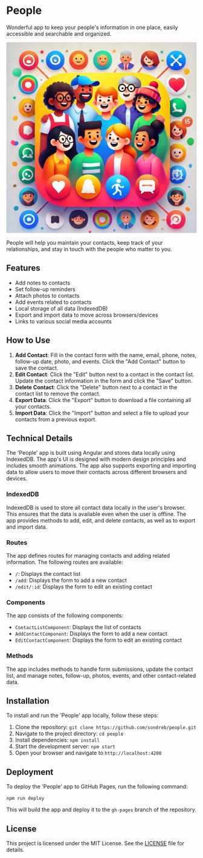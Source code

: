 # People

Wonderful app to keep your people's information in one place, easily accessible and searchable and organized.

![People Icon](people-icon.png)

People will help you maintain your contacts, keep track of your relationships, and stay in touch with the people who matter to you.

## Features

- Add notes to contacts
- Set follow-up reminders
- Attach photos to contacts
- Add events related to contacts
- Local storage of all data (IndexedDB)
- Export and import data to move across browsers/devices
- Links to various social media accounts

## How to Use

1. **Add Contact**: Fill in the contact form with the name, email, phone, notes, follow-up date, photo, and events. Click the "Add Contact" button to save the contact.
2. **Edit Contact**: Click the "Edit" button next to a contact in the contact list. Update the contact information in the form and click the "Save" button.
3. **Delete Contact**: Click the "Delete" button next to a contact in the contact list to remove the contact.
4. **Export Data**: Click the "Export" button to download a file containing all your contacts.
5. **Import Data**: Click the "Import" button and select a file to upload your contacts from a previous export.

## Technical Details

The 'People' app is built using Angular and stores data locally using IndexedDB. The app's UI is designed with modern design principles and includes smooth animations. The app also supports exporting and importing data to allow users to move their contacts across different browsers and devices.

### IndexedDB

IndexedDB is used to store all contact data locally in the user's browser. This ensures that the data is available even when the user is offline. The app provides methods to add, edit, and delete contacts, as well as to export and import data.

### Routes

The app defines routes for managing contacts and adding related information. The following routes are available:

- `/`: Displays the contact list
- `/add`: Displays the form to add a new contact
- `/edit/:id`: Displays the form to edit an existing contact

### Components

The app consists of the following components:

- `ContactListComponent`: Displays the list of contacts
- `AddContactComponent`: Displays the form to add a new contact
- `EditContactComponent`: Displays the form to edit an existing contact

### Methods

The app includes methods to handle form submissions, update the contact list, and manage notes, follow-up, photos, events, and other contact-related data.

## Installation

To install and run the 'People' app locally, follow these steps:

1. Clone the repository: `git clone https://github.com/sondreb/people.git`
2. Navigate to the project directory: `cd people`
3. Install dependencies: `npm install`
4. Start the development server: `npm start`
5. Open your browser and navigate to `http://localhost:4200`

## Deployment

To deploy the 'People' app to GitHub Pages, run the following command:

```
npm run deploy
```

This will build the app and deploy it to the `gh-pages` branch of the repository.

## License

This project is licensed under the MIT License. See the [LICENSE](LICENSE) file for details.
